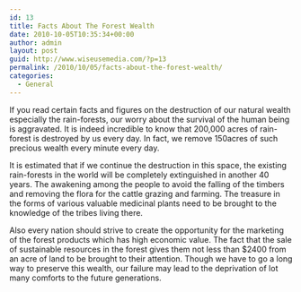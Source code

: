 ```yaml
---
id: 13
title: Facts About The Forest Wealth
date: 2010-10-05T10:35:34+00:00
author: admin
layout: post
guid: http://www.wiseusemedia.com/?p=13
permalink: /2010/10/05/facts-about-the-forest-wealth/
categories:
  - General
---
```

If you read certain facts and figures on the destruction of our natural wealth especially the rain-forests, our worry about the survival of the human being is aggravated. It is indeed incredible to know that 200,000 acres of rain-forest is destroyed by us every day. In fact, we remove 150acres of such precious wealth every minute every day.

It is estimated that if we continue the destruction in this space, the existing rain-forests in the world will be completely extinguished in another 40 years. The awakening among the people to avoid the falling of the timbers and removing the flora for the cattle grazing and farming. The treasure in the forms of various valuable medicinal plants need to be brought to the knowledge of the tribes living there.

Also every nation should strive to create the opportunity for the marketing of the forest products which has high economic value. The fact that the sale of sustainable resources in the forest gives them not less than $2400 from an acre of land to be brought to their attention. Though we have to go a long way to preserve this wealth, our failure may lead to the deprivation of lot many comforts to the future generations.